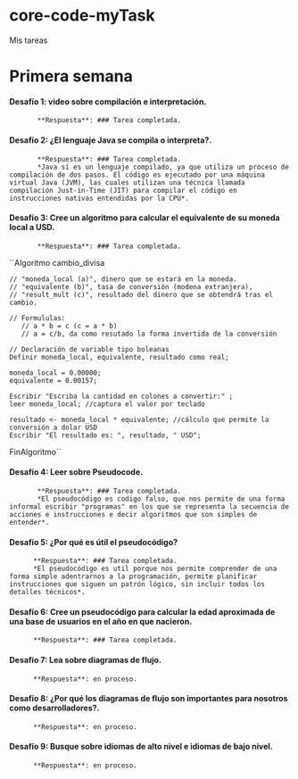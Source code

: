 # core-code-myTask
 Mis tareas 
 
# Primera semana

#### Desafío 1: video sobre compilación e interpretación.
           **Respuesta**: ### Tarea completada.
            
#### Desafío 2: ¿El lenguaje Java se compila o interpreta?.
           **Respuesta**: ### Tarea completada.
           *Java sí es un lenguaje compilado, ya que utiliza un proceso de compilación de dos pasos. El código es ejecutado por una máquina virtual Java (JVM), las cuales utilizan una técnica llamada compilación Just-in-Time (JIT) para compilar el código en instrucciones nativas entendidas por la CPU*.
           
####  Desafío 3: Cree un algoritmo para calcular el equivalente de su moneda local a USD.
           **Respuesta**: ### Tarea completada.
           
``Algoritmo cambio_divisa

    // "moneda_local (a)", dinero que se estará en la moneda.
    // "equivalente (b)", tasa de conversión (modena extranjera), 
    // "result_mult (c)", resultado del dinero que se obtendrá tras el cambio. 

    // Formululas:
       // a * b = c (c = a * b)
       // a = c/b, da como resutado la forma invertida de la conversión

    // Declaración de variable tipo boleanas
    Definir moneda_local, equivalente, resultado como real;

    moneda_local = 0.00000;
    equivalente = 0.00157;

    Escribir "Escriba la cantidad en colones a convertir:" ;
    leer moneda_local; //captura el valor por teclado 

    resultado <- moneda_local * equivalente; //cálculo que permite la conversión a dolar USD
    Escribir "El resultado es: ", resultado, " USD";

FinAlgoritmo``

#### Desafío 4: Leer sobre Pseudocode.
           **Respuesta**: ### Tarea completada.
           *El pseudocódigo es codigo falso, que nos permite de una forma informal escribir "programas" en los que se representa la secuencia de acciones e instrucciones e decir algoritmos que son simples de entender*.
           
#### Desafío 5: ¿Por qué es útil el pseudocódigo?
          **Respuesta**: ### Tarea completada.
          *El pseudocódigo es util porque nos permite comprender de una forma simple adentrarnos a la programación, permite planificar instrucciones que siguen un patrón lógico, sin incluir todos los detalles técnicos*.

#### Desafío 6: Cree un pseudocódigo para calcular la edad aproximada de una base de usuarios en el año en que nacieron. 
          **Respuesta**: ### Tarea completada.
          
#### Desafío 7: Lea sobre diagramas de flujo.
          **Respuesta**: en proceso.
          
#### Desafío 8: ¿Por qué los diagramas de flujo son importantes para nosotros como desarrolladores?.
          **Respuesta**: en proceso.
          
#### Desafío 9: Busque sobre idiomas de alto nivel e idiomas de bajo nivel.
          **Respuesta**: en proceso.
